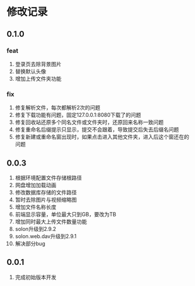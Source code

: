 # 修改记录

## 0.1.0

### feat

1. 登录页去除背景图片
2. 替换默认头像
3. 增加上传文件夹功能

### fix

1. 修复解析文件，每次都解析2次的问题
2. 修复下载功能有问题，固定127.0.0.1:8080下载了的问题
3. 修复回收站还原多个同名文件或文件夹时，还原回来名称一致问题
4. 修复重命名后缀提示只显示，提交不会跟着，导致提交后失去后缀名问题
5. 修复新建或重命名窗出现时，如果点击进入其他文件夹，进入后这个窗还在的问题

## 0.0.3

1. 根据环境配置文件存储根路径
2. 网盘增加加载动画
3. 修改数据库存储的文件路径
4. 暂时去除图片与视频缩略图
5. 增加文件名称长度
6. 前端显示容量，单位最大只到GB，要改为TB
7. 增加同时最大上传文件数量功能
8. solon升级到2.9.2
9. solon.web.dav升级到2.9.1
10. 解决部分bug

## 0.0.1

1. 完成初始版本开发